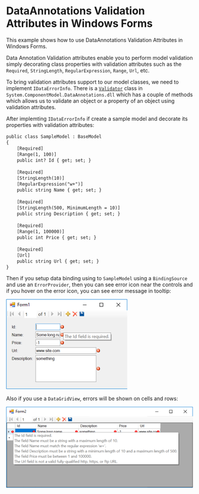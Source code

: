 # DataAnnotations Validation Attributes in Windows Forms

This example shows how to use DataAnnotations Validation Attributes in Windows Forms.

Data Annotation Validation attributes enable you to perform model validation simply decorating class properties with validation attributes such as the `Required`, `StringLength`, `RegularExpression`, `Range`, `Url`, etc. 

To bring validation attributes support to our model classes, we need to implement `IDataErrorInfo`. There is a [`Validator`](https://msdn.microsoft.com/en-us/library/system.componentmodel.dataannotations.validator%28v=vs.110%29.aspx?f=255&MSPPError=-2147217396) class in `System.ComponentModel.DataAnnotations.dll` which has a couple of methods which allows us to validate an object or a property of an object using validation attributes.

After implemting `IDataErrorInfo` if create a sample model and decorate its properties with validation attributes:

    public class SampleModel : BaseModel
    {
        [Required]
        [Range(1, 100)]
        public int? Id { get; set; }

        [Required]
        [StringLength(10)]
        [RegularExpression("w+")]
        public string Name { get; set; }

        [Required]
        [StringLength(500, MinimumLength = 10)]
        public string Description { get; set; }

        [Required]
        [Range(1, 100000)]
        public int Price { get; set; }

        [Required]
        [Url]
        public string Url { get; set; }
    }

Then if you setup data binding using to `SampleModel` using a `BindingSource` and use an `ErrorProvider`, then you can see error icon near the controls and if you hover on the error icon, you can see error message in tooltip:

![validation-details](validation-details.png)

Also if you use a `DataGridView`, errors will be shown on cells and rows:

![validation-grid](validation-grid.png)
